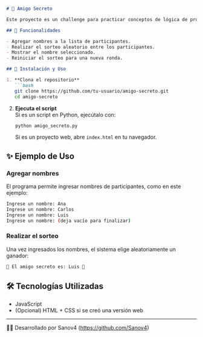 ```md
# 🎁 Amigo Secreto

Este proyecto es un challenge para practicar conceptos de lógica de programación mediante la implementación de un sorteo de **Amigo Secreto**. Permite agregar nombres y elegir un participante de manera aleatoria.

## 🚀 Funcionalidades

- Agregar nombres a la lista de participantes.
- Realizar el sorteo aleatorio entre los participantes.
- Mostrar el nombre seleccionado.
- Reiniciar el sorteo para una nueva ronda.

## 📌 Instalación y Uso

1. **Clona el repositorio**  
   ```bash
   git clone https://github.com/tu-usuario/amigo-secreto.git
   cd amigo-secreto
   ```

2. **Ejecuta el script**  
   Si es un script en Python, ejecútalo con:
   ```bash
   python amigo_secreto.py
   ```
   Si es un proyecto web, abre `index.html` en tu navegador.

## ✨ Ejemplo de Uso

### Agregar nombres
El programa permite ingresar nombres de participantes, como en este ejemplo:

```bash
Ingrese un nombre: Ana
Ingrese un nombre: Carlos
Ingrese un nombre: Luis
Ingrese un nombre: (deja vacío para finalizar)
```

### Realizar el sorteo
Una vez ingresados los nombres, el sistema elige aleatoriamente un ganador:

```bash
🎉 El amigo secreto es: Luis 🎉
```

## 🛠 Tecnologías Utilizadas

- JavaScript
- (Opcional) HTML + CSS si se creó una versión web


---

👨‍💻 Desarrollado por Sanov4 (https://github.com/Sanov4)
```
